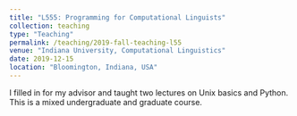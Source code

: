 ```yaml
---
title: "L555: Programming for Computational Linguists"
collection: teaching
type: "Teaching"
permalink: /teaching/2019-fall-teaching-l55
venue: "Indiana University, Computational Linguistics"
date: 2019-12-15
location: "Bloomington, Indiana, USA"
---
```


I filled in for my advisor and taught two lectures on Unix basics and Python. This is a mixed undergraduate and graduate course.